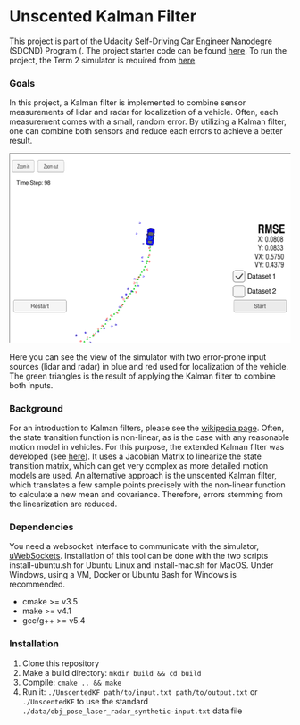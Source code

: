 # Unscented Kalman Filter

[image1]: ./sim_image.png "Simulator view"

This project is part of the Udacity Self-Driving Car Engineer Nanodegre (SDCND) Program (. The project starter code can be found [here](https://github.com/udacity/CarND-Unscented-Kalman-Filter-Project). To run the project, the Term 2 simulator is required from [here](https://github.com/udacity/self-driving-car-sim/releases).

### Goals
In this project, a Kalman filter is implemented to combine sensor measurements of lidar and radar for localization of a vehicle. Often, each measurement comes with a small, random error. By utilizing a Kalman filter, one can combine both sensors and reduce each errors to achieve a better result. 

![alt text][image1]

Here you can see the view of the simulator with two error-prone input sources (lidar and radar) in blue and red used for localization of the vehicle. The green triangles is the result of applying the Kalman filter to combine both inputs.


### Background
For an introduction to Kalman filters, please see the [wikipedia page](https://en.wikipedia.org/wiki/Kalman_filter). Often, the state transition function is non-linear, as is the case with any reasonable motion model in vehicles. For this purpose, the extended Kalman filter was developed (see [here](https://en.wikipedia.org/wiki/Extended_Kalman_filter)). It uses a Jacobian Matrix to linearize the state transition matrix, which can get very complex as more detailed motion models are used. An alternative approach is the unscented Kalman filter, which translates a few sample points precisely with the non-linear function to calculate a new mean and covariance. Therefore, errors stemming from the linearization are reduced.

### Dependencies

You need a websocket interface to communicate with the simulator, [uWebSockets](https://github.com/uWebSockets/uWebSockets). Installation of this tool can be done with the two scripts install-ubuntu.sh for Ubuntu Linux and install-mac.sh for MacOS. Under Windows, using a VM, Docker or Ubuntu Bash for Windows is recommended.

* cmake >= v3.5
* make >= v4.1
* gcc/g++ >= v5.4

### Installation

1. Clone this repository
2. Make a build directory: `mkdir build && cd build`
3. Compile: `cmake .. && make`
4. Run it: `./UnscentedKF path/to/input.txt path/to/output.txt` or `./UnscentedKF` to use the standard `./data/obj_pose_laser_radar_synthetic-input.txt` data file